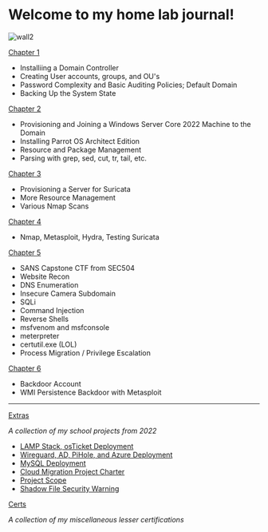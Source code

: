 # Welcome to my home lab journal!
![wall2](https://github.com/greenseer11235/homelab/assets/143025702/8df06cf8-9fbb-484f-a455-a094f9586474)

[Chapter 1](https://github.com/clarity11235/homelab/blob/main/Chapter%201/Chapter%201.md)

* Installiing a Domain Controller
* Creating User accounts, groups, and OU's
* Password Complexity and Basic Auditing Policies; Default Domain
* Backing Up the System State

[Chapter 2](https://github.com/clarity11235/homelab/blob/main/Chapter%201/Chapter%202.md)

* Provisioning and Joining a Windows Server Core 2022 Machine to the Domain
* Installing Parrot OS Architect Edition
* Resource and Package Management
* Parsing with grep, sed, cut, tr, tail, etc.

[Chapter 3](https://github.com/clarity11235/homelab/blob/main/Chapter%201/Chapter%203.md)

* Provisioning a Server for Suricata
* More Resource Management
* Various Nmap Scans

[Chapter 4](https://github.com/clarity11235/homelab/blob/main/Chapter%201/Chapter%204.md)

* Nmap, Metasploit, Hydra, Testing Suricata

[Chapter 5](https://github.com/clarity11235/homelab/blob/main/Chapter%201/Chapter%205.md)

* SANS Capstone CTF from SEC504
* Website Recon
* DNS Enumeration
* Insecure Camera Subdomain
* SQLi
* Command Injection
* Reverse Shells
* msfvenom and msfconsole
* meterpreter
* certutil.exe (LOL)
* Process Migration / Privilege Escalation

[Chapter 6](https://github.com/clarity11235/homelab/blob/main/Chapter%206/Chapter%206.md)

* Backdoor Account
* WMI Persistence Backdoor with Metasploit

---

[Extras](https://github.com/clarity11235/homelab/tree/main/Extras)

*A collection of my school projects from 2022*
* [LAMP Stack, osTicket Deployment](https://github.com/clarity11235/homelab/blob/main/Extras/GROUP%2042%20OST%20Technical%20Report.pdf)
* [Wireguard, AD, PiHole, and Azure Deployment](https://github.com/clarity11235/homelab/blob/main/Extras/Group42_Final%20Technical%20Report%20.pdf)
* [MySQL Deployment](https://github.com/clarity11235/homelab/blob/main/Extras/Group42_MySQL.pdf)
* [Cloud Migration Project Charter](https://github.com/clarity11235/homelab/blob/main/Extras/Group42_ProjectCharter.pdf)
* [Project Scope](https://github.com/clarity11235/homelab/blob/main/Extras/Scope%20Statement.pdf)
* [Shadow File Security Warning](https://github.com/clarity11235/homelab/blob/main/Extras/Shadow%20File%20Security%20Warning.pdf)

[Certs](https://github.com/clarity11235/homelab/tree/main/Certs)

*A collection of my miscellaneous lesser certifications*
